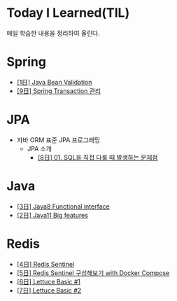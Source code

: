 # Today I Learned(TIL)
매일 학습한 내용을 정리하여 올린다.
# Spring
- [[1日] Java Bean Validation](https://github.com/leeyh0928/TIL/blob/master/Spring/20200427-java-bean-validation.md)
- [[9日] Spring Transaction 관리](https://github.com/leeyh0928/TIL/blob/master/Spring/20200513_spring_transaction.md)
# JPA
* 자바 ORM 표준 JPA 프로그래밍
    * JPA 소개
        * [[8日] 01. SQL을 직접 다룰 때 발생하는 문제점](https://github.com/leeyh0928/TIL/blob/master/JPA/books/자바_ORM_표준_JPA_프로그래밍/20200512_1.1_SQL을_직접_다룰_때_발생하는_문제점.md)
# Java
- [[3日] Java8 Functional interface](https://github.com/leeyh0928/TIL/blob/master/Java/20200429-functional-interface-in-java8.md)
- [[2日] Java11 Big features](https://github.com/leeyh0928/TIL/blob/master/Java/20200428-java11-big-features.md)
# Redis
- [[4日] Redis Sentinel](https://github.com/leeyh0928/TIL/blob/master/Redis/20200504-redis-sentinel.md)
- [[5日] Redis Sentinel 구성해보기 with Docker Compose](https://github.com/leeyh0928/TIL/blob/master/Redis/20200507-docker-redis-sentinel.md)
- [[6日] Lettuce Basic #1](https://github.com/leeyh0928/TIL/blob/master/Redis/20200508-java-redis-lettuce-1.md)
- [[7日] Lettuce Basic #2](https://github.com/leeyh0928/TIL/blob/master/Redis/20200511-java-redis-lettuce-2.md)